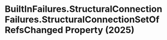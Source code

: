 # BuiltInFailures.StructuralConnectionFailures.StructuralConnectionSetOfRefsChanged Property (2025)

﻿